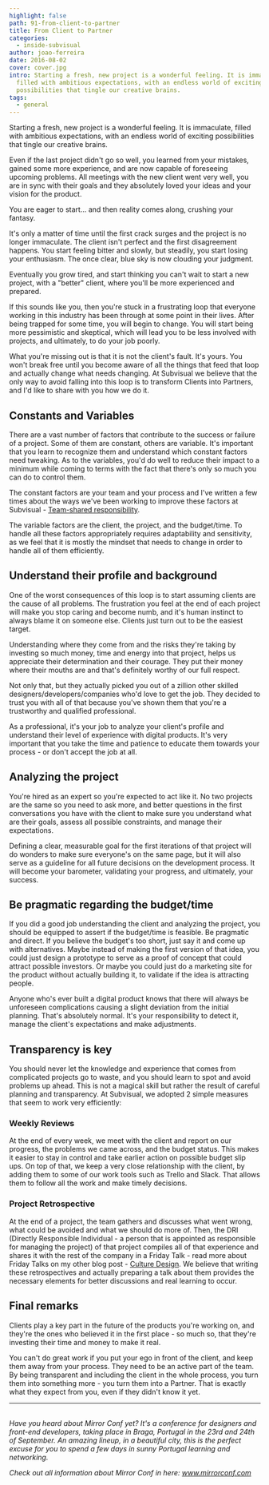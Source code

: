 ```yaml
---
highlight: false
path: 91-from-client-to-partner
title: From Client to Partner
categories:
  - inside-subvisual
author: joao-ferreira
date: 2016-08-02
cover: cover.jpg
intro: Starting a fresh, new project is a wonderful feeling. It is immaculate,
  filled with ambitious expectations, with an endless world of exciting
  possibilities that tingle our creative brains.
tags:
  - general
---
```


Starting a fresh, new project is a wonderful feeling. It is immaculate, filled with ambitious expectations, with an endless world of exciting possibilities that tingle our creative brains. 

Even if the last project didn't go so well, you learned from your mistakes, gained some more experience, and are now capable of foreseeing upcoming problems. All meetings with the new client went very well, you are in sync with their goals and they absolutely loved your ideas and your vision for the product.

You are eager to start... and then reality comes along, crushing your fantasy.

It's only a matter of time until the first crack surges and the project is no longer immaculate. The client isn't perfect and the first disagreement happens. You start feeling bitter and slowly, but steadily, you start losing your enthusiasm. The once clear, blue sky is now clouding your judgment. 

Eventually you grow tired, and start thinking you can't wait to start a new project, with a "better" client, where you'll be more experienced and prepared. 

If this sounds like you, then you're stuck in a frustrating loop that everyone working in this industry has been through at some point in their lives. After being trapped for some time, you will begin to change. You will start being more pessimistic and skeptical, which will lead you to be less involved with projects, and ultimately, to do your job poorly. 

What you're missing out is that it is not the client's fault. It's yours. You won't break free until you become aware of all the things that feed that loop and actually change what needs changing. At Subvisual we believe that the only way to avoid falling into this loop is to transform Clients into Partners, and I'd like to share with you how we do it. 

## Constants and Variables

There are a vast number of factors that contribute to the success or failure of a project. Some of them are constant, others are variable. It's important that you learn to recognize them and understand which constant factors need tweaking. As to the variables, you'd do well to reduce their impact to a minimum while coming to terms with the fact that there's only so much you can do to control them. 

The constant factors are your team and your process and I've written a few times about the ways we've been working to improve these factors at Subvisual - [Team-shared responsibility](https://subvisual.co/blog/posts/82-team-shared-responsibility).  

The variable factors are the client, the project, and the budget/time. To handle all these factors appropriately requires adaptability and sensitivity, as we feel that it is mostly the mindset that needs to change in order to handle all of them efficiently.

## Understand their profile and background

One of the worst consequences of this loop is to start assuming clients are the cause of all problems. The frustration you feel at the end of each project will make you stop caring and become numb, and it's human instinct to always blame it on someone else. Clients just turn out to be the easiest target.

Understanding where they come from and the risks they're taking by investing so much money, time and energy into that project, helps us appreciate their determination and their courage. They put their money where their mouths are and that's definitely worthy of our full respect. 

Not only that, but they actually picked you out of a zillion other skilled designers/developers/companies who'd love to get the job. They decided to trust you with all of that because you've shown them that you're a trustworthy and qualified professional. 

As a professional, it's your job to analyze your client's profile and understand their level of experience with digital products. It's very important that you take the time and patience to educate them towards your process - or don't accept the job at all. 


## Analyzing the project

You're hired as an expert so you're expected to act like it. No two projects are the same so you need to ask more, and better questions in the first conversations you have with the client to make sure you understand what are their goals, assess all possible constraints, and manage their expectations. 

Defining a clear, measurable goal for the first iterations of that project will do wonders to make sure everyone's on the same page, but it will also serve as a guideline for all future decisions on the development process. It will become your barometer, validating your progress, and ultimately, your success.


## Be pragmatic regarding the budget/time

If you did a good job understanding the client and analyzing the project, you should be equipped to assert if the budget/time is feasible. Be pragmatic and direct. If you believe the budget's too short, just say it and come up with alternatives. Maybe instead of making the first version of that idea, you could just design a prototype to serve as a proof of concept that could attract possible investors. Or maybe you could just do a marketing site for the product without actually building it, to validate if the idea is attracting people. 

Anyone who's ever built a digital product knows that there will always be unforeseen complications causing a slight deviation from the initial planning. That's absolutely normal. It's your responsibility to detect it, manage the client's expectations and make adjustments. 


## Transparency is key

You should never let the knowledge and experience that comes from complicated projects go to waste, and you should learn to spot and avoid problems up ahead. This is not a magical skill but rather the result of careful planning and transparency. At Subvisual, we adopted 2 simple measures that seem to work very efficiently:

### Weekly Reviews

At the end of every week, we meet with the client and report on our progress, the problems we came across, and the budget status. This makes it easier to stay in control and take earlier action on possible budget slip ups. On top of that, we keep a very close relationship with the client, by adding them to some of our work tools such as Trello and Slack. That allows them to follow all the work and make timely decisions.

### Project Retrospective

At the end of a project, the team gathers and discusses what went wrong, what could be avoided and what we should do more of. Then, the DRI (Directly Responsible Individual - a person that is appointed as responsible for managing the project) of that project compiles all of that experience and shares it with the rest of the company in a Friday Talk - read more about Friday Talks on my other blog post - [Culture Design](https://subvisual.co/blog/posts/77-culture-design). We believe that writing these retrospectives and actually preparing a talk about them provides the necessary elements for better discussions and real learning to occur.


## Final remarks

Clients play a key part in the future of the products you're working on, and they're the ones who believed it in the first place - so much so, that they're investing their time and money to make it real. 

You can't do great work if you put your ego in front of the client, and keep them away from your process. They need to be an active part of the team. By being transparent and including the client in the whole process, you turn them into something more - you turn them into a Partner. That is exactly what they expect from you, even if they didn't know it yet.


----

<br>
<i>Have you heard about Mirror Conf yet? It's a conference for designers and front-end developers, taking place in Braga, Portugal in the 23rd and 24th of September. An amazing lineup, in a beautiful city, this is the perfect excuse for you to spend a few days in sunny Portugal learning and networking. 

Check out all information about Mirror Conf in here: www.mirrorconf.com  </i>
